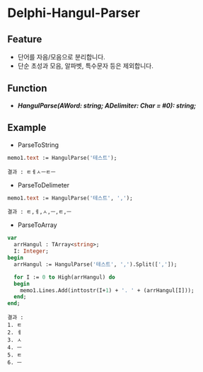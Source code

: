 # Delphi-Hangul-Parser

## Feature
- 단어를 자음/모음으로 분리합니다.
- 단순 초성과 모음, 알파벳, 특수문자 등은 제외합니다.

## Function
- ***HangulParse(AWord: string; ADelimiter: Char = #0): string;***

## Example
- ParseToString
```pascal
memo1.text := HangulParse('테스트');
```
```
결과 : ㅌㅔㅅㅡㅌㅡ
```
- ParseToDelimeter
```pascal
memo1.text := HangulParse('테스트', ',');
```
```
결과 : ㅌ,ㅔ,ㅅ,ㅡ,ㅌ,ㅡ
```
- ParseToArray
```pascal
var
  arrHangul : TArray<string>;
  I: Integer;
begin
  arrHangul := HangulParse('테스트', ',').Split([',']);

  for I := 0 to High(arrHangul) do
  begin
    memo1.Lines.Add(inttostr(I+1) + '. ' + (arrHangul[I]));
  end;
end;
```
```
결과 : 
1. ㅌ
2. ㅔ
3. ㅅ
4. ㅡ
5. ㅌ
6. ㅡ
```

